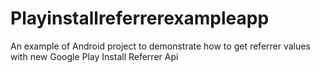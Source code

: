 # Playinstallreferrerexampleapp

An example of Android project to demonstrate how to get referrer values with new Google Play Install Referrer Api
